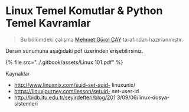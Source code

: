 # Linux Temel Komutlar & Python Temel Kavramlar

> Bu bölümdeki çalışma [Mehmet Gürol ÇAY](https://github.com/gurolcay) tarafından hazırlanmıştır.

Dersin sunumuna aşağıdaki pdf üzerinden erişebilirsiniz.

{% file src="../.gitbook/assets/Linux 101.pdf" %}

Kaynaklar

* http://www.linuxnix.com/suid-set-suid- linuxunix/
* https://linuxjourney.com/lesson/setuid- set-user-id
* http://bidb.itu.edu.tr/seyirdefteri/blog/201 3/09/06/linux-dosya-sistemleri
